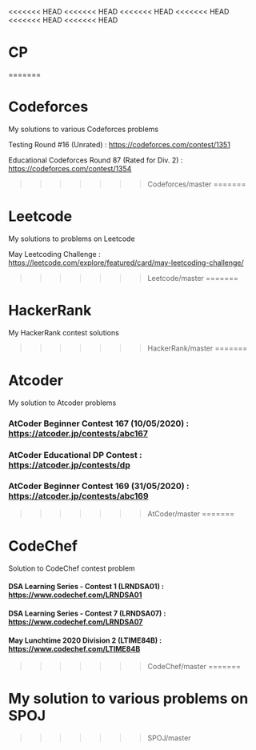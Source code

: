 <<<<<<< HEAD
<<<<<<< HEAD
<<<<<<< HEAD
<<<<<<< HEAD
<<<<<<< HEAD
<<<<<<< HEAD
# CP
=======
# Codeforces
My solutions to various Codeforces problems

Testing Round #16 (Unrated) : https://codeforces.com/contest/1351

Educational Codeforces Round 87 (Rated for Div. 2) : https://codeforces.com/contest/1354
>>>>>>> Codeforces/master
=======
# Leetcode
My solutions to problems on Leetcode

May Leetcoding Challenge : https://leetcode.com/explore/featured/card/may-leetcoding-challenge/
>>>>>>> Leetcode/master
=======
# HackerRank
My HackerRank contest solutions
>>>>>>> HackerRank/master
=======
# Atcoder
My solution to Atcoder problems

### AtCoder Beginner Contest 167 (10/05/2020) : https://atcoder.jp/contests/abc167

### AtCoder Educational DP Contest : https://atcoder.jp/contests/dp

### AtCoder Beginner Contest 169 (31/05/2020) : https://atcoder.jp/contests/abc169
>>>>>>> AtCoder/master
=======
# CodeChef
Solution to CodeChef contest problem

#### DSA Learning Series - Contest 1 (LRNDSA01) : https://www.codechef.com/LRNDSA01
#### DSA Learning Series - Contest 7 (LRNDSA07) : https://www.codechef.com/LRNDSA07
#### May Lunchtime 2020 Division 2 (LTIME84B) : https://www.codechef.com/LTIME84B
>>>>>>> CodeChef/master
=======
# My solution to various problems on SPOJ
>>>>>>> SPOJ/master
